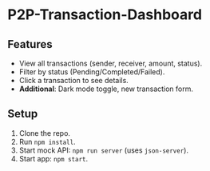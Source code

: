 # P2P-Transaction-Dashboard
## Features
- View all transactions (sender, receiver, amount, status).
- Filter by status (Pending/Completed/Failed).
- Click a transaction to see details.
- **Additional**: Dark mode toggle, new transaction form.

## Setup
1. Clone the repo.
2. Run `npm install`.
3. Start mock API: `npm run server` (uses `json-server`).
4. Start app: `npm start`.